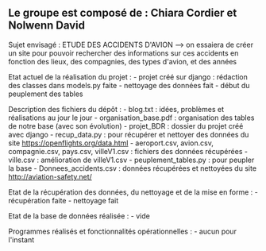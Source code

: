 ## Le groupe est composé de : Chiara Cordier et Nolwenn David

Sujet envisagé : ETUDE DES ACCIDENTS D'AVION --> on essaiera de créer un site pour pouvoir rechercher des informations sur ces accidents en fonction des lieux, des compagnies, des types d'avion, et des années

Etat actuel de la réalisation du projet :
	- projet créé sur django : rédaction des classes dans models.py faite 
	- nettoyage des données fait
	- début du peuplement des tables
  
Description des fichiers du dépôt :
	- blog.txt : idées, problèmes et réalisations au jour le jour
	- organisation_base.pdf : organisation des tables de notre base (avec son évolution)
	- projet_BDR : dossier du projet créé avec django
	- recup_data.py : pour récupérer et nettoyer des données du site https://openflights.org/data.html
	- aeroport.csv, avion.csv, compagnie.csv, pays.csv, villeV1.csv : fichiers des données récupérées
	- ville.csv : amélioration de villeV1.csv
	- peuplement_tables.py : pour peupler la base
	- Donnees_accidents.csv : données récupérées et nettoyées du site http://aviation-safety.net/
 
Etat de la récupération des données, du nettoyage et de la mise en forme :
	- récupération faite
	- nettoyage fait
  
Etat de la base de données réalisée :
	- vide
    
Programmes réalisés et fonctionnalités opérationnelles :
	- aucun pour l'instant
